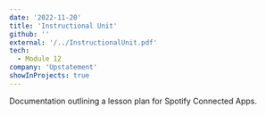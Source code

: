 ```yaml
---
date: '2022-11-20'
title: 'Instructional Unit'
github: ''
external: '/../InstructionalUnit.pdf'
tech:
  - Module 12
company: 'Upstatement'
showInProjects: true
---
```


Documentation outlining a lesson plan for Spotify Connected Apps.
